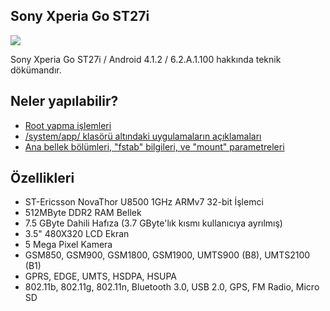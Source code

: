 ## Sony Xperia Go ST27i
<img src="http://www-static.se-mc.com/blogs.dir/0/files/2012/05/xperia-go-message-life-gone-documentary.png">

Sony Xperia Go ST27i / Android 4.1.2 / 6.2.A.1.100 hakkında teknik dökümandır.
## Neler yapılabilir?
* [Root yapma işlemleri](https://github.com/metinsanli/xperia-go/tree/master/root-yap)
* [/system/app/ klasörü altındaki uygulamaların açıklamaları](https://github.com/metinsanli/xperia-go/tree/master/apk-bilgileri)
* [Ana bellek bölümleri, "fstab" bilgileri, ve "mount" parametreleri](https://github.com/metinsanli/xperia-go/tree/master/dosya-sistemi)

## Özellikleri
* ST-Ericsson NovaThor U8500 1GHz ARMv7 32-bit İşlemci
* 512MByte DDR2 RAM Bellek
* 7.5 GByte Dahili Hafıza (3.7 GByte'lık kısmı kullanıcıya ayrılmış)
* 3.5" 480X320 LCD Ekran
* 5 Mega Pixel Kamera
* GSM850, GSM900, GSM1800, GSM1900, UMTS900 (B8), UMTS2100 (B1)
* GPRS, EDGE, UMTS, HSDPA, HSUPA
* 802.11b, 802.11g, 802.11n, Bluetooth 3.0, USB 2.0, GPS, FM Radio, Micro SD

